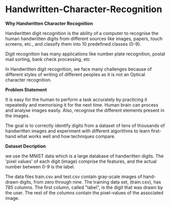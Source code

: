 # Handwritten-Character-Recognition

<B> Why Handwritten Character Recognition</B>

Handwritten digit recognition is the ability of a computer to recognise the human
handwritten digits from different sources like images, papers, touch screens, etc.,
and classify them into 10 predefined classes (0-9).

Digit recognition has many applications like number plate recognition, postal mail
sorting, bank check processing, etc

In Handwritten digit recognition, we face many challenges because of different
styles of writing of different peoples as it is not an Optical character recognition.

<B>Problem Statement</B>

It is easy for the human to perform a task accurately
by practicing it repeatedly and memorising it for the
next time. Human brain can process and analyse
images easily. Also, recognise the different elements
present in the images.

The goal is to correctly identify digits from a dataset
of tens of thousands of handwritten images and
experiment with different algorithms to learn
first-hand what works well and how techniques
compare.

<B>Dataset Decription</B>

we use the MNIST data
which is a large database of handwritten digits. The 'pixel
values' of each digit (image) comprise the features, and
the actual number
between 0-9 is the
label.

The data files train.csv and
test.csv contain gray-scale
images of hand-drawn digits, from zero through nine. The
training data set, (train.csv), has 785 columns. The first
column, called "label", is the digit that was drawn by the user.
The rest of the columns contain the pixel-values of the
associated image.
